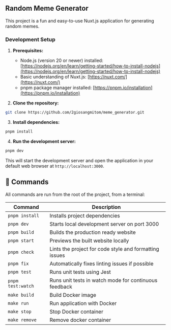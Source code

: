## Random Meme Generator

This project is a fun and easy-to-use Nuxt.js application for generating random memes.

### Development Setup

1. **Prerequisites:**

   - Node.js (version 20 or newer) installed: [https://nodejs.org/en/learn/getting-started/how-to-install-nodejs](https://nodejs.org/en/learn/getting-started/how-to-install-nodejs)
   - Basic understanding of Nuxt.js: [https://nuxt.com/](https://nuxt.com/)
   - pnpm package manager installed: [https://pnpm.io/installation](https://pnpm.io/installation)

2. **Clone the repository:**

```bash
git clone https://github.com/2giosangmitom/meme_generator.git
```

3. **Install dependencies:**

```bash
pnpm install
```

4. **Run the development server:**

```bash
pnpm dev
```

This will start the development server and open the application in your default web browser at `http://localhost:3000`.

## 🧞 Commands

All commands are run from the root of the project, from a terminal:

| Command           | Description                                            |
| ----------------- | ------------------------------------------------------ |
| `pnpm install`    | Installs project dependencies                          |
| `pnpm dev`        | Starts local development server on port 3000           |
| `pnpm build`      | Builds the production ready website                    |
| `pnpm start`      | Previews the built website locally                     |
| `pnpm check`      | Lints the project for code style and formatting issues |
| `pnpm fix`        | Automatically fixes linting issues if possible         |
| `pnpm test`       | Runs unit tests using Jest                             |
| `pnpm test:watch` | Runs unit tests in watch mode for continuous feedback  |
| `make build`      | Build Docker image                                     |
| `make run`        | Run application with Docker                            |
| `make stop`       | Stop Docker container                                  |
| `make remove`     | Remove docker container                                |
